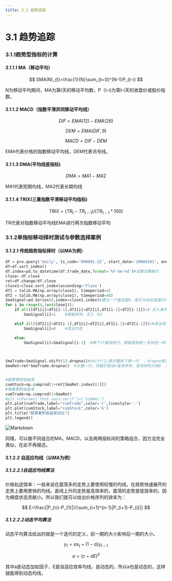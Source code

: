 ```yaml
---
title: 3.1 趋势追踪
---
```


# 3.1 趋势追踪

### 3.1.1趋势型指标的计算

#### 3.1.1.1 MA（移动平均）

$$
SMA(N)_{t}=\frac{1}{N}\sum_{t=0}^{N-1}P_{t-i}
$$

N为移动平均期间，MA为第t天的移动平均数，P（t-i)为第t-i天的收盘价或股价指数。

#### 3.1.1.2 MACD（指数平滑异同移动平均线）

$$
DIF=EMA(12)-EMA(26)
$$

$$
DEM=EMA(DIF,9)
$$

$$
MACD=DIF-DEM
$$

EMA代表价格的指数移动平均线，DEM代表讯号线。

#### 3.1.1.3 DMA(平均线差指标)

$$
DMA=MA1-MA2
$$

MA1代表短期均线，MA2代表长期均线

#### 3.1.1.4 TRIX(三重指数平滑移动平均指标)

$$
TRIX=(TR_{t}-TR_{t-1})/(TR_{t-1}*100)
$$

TR代表对指数移动平均线EMA进行两次指数移动平均

### 3.1.2单指标移动择时测试与参数选择案例

#### 3.1.2.1 传统趋势指标择时（以MA为例）

```python
df = pro.query('daily', ts_code='000001.SZ', start_date='20060101', end_date='20101101')
df=df.sort_index()
df.index=pd.to_datetime(df.trade_date,format='%Y-%m-%d')#设置日期索引
close= df.close
ret=df.change/df.close
close1=close.sort_index(ascending='Flase')
df1 = talib.MA(np.array(close1), timeperiod=4)
df2 = talib.MA(np.array(close1), timeperiod=40)
SmaSignal=pd.Series(0,index=close1.index)#建立一个值全是0，索引为对应收盘价序列的时间Series序列
for i in range(4,len(close1)):
    if all([df1[i]>df1[i-1],df1[i]>df2[i],df1[i-1]<df2[i-1]]):# 买入条件
        SmaSignal[i]=1    #更新序列，买入 为1

    elif all([df2[i]<df2[i-1],df1[i]<df2[i],df1[i-1]>df2[i-1]]):#卖出信号
        SmaSignal[i]=0    #卖出为空

    else:
        SmaSignal[i]=SmaSignal[i-1]  #两个if都没执行，那就是和前一天状态一样，即不做任何操作

    

SmaTrade=SmaSignal.shift(1).dropna()#shift(1)表示整体下移一行  ，dropna表示删除NAN数据
SmaRet=ret*SmaTrade.dropna()  #关键一行，将股价变动×信号序列，信号序列只有0  或 1 ，对应做多，做空。


#股票累积收益率
cumStock=np.cumprod(1+ret[SmaRet.index[0:]])
#策略累积收益率
cumTrade=np.cumprod(1+SmaRet)
#plt.rcParams['font.sans-serif']=['SimHei']
plt.plot(cumTrade,label="cumTrade",color='r',linestyle=':')
plt.plot(cumStock,label="cumStock",color='k')
plt.title("股票累积收益率对比")
plt.legend()       
```

![Markdown](http://i1.fuimg.com/737037/9b9fc7d4f8e557ae.png)

同理，可以做不同组合的MA，MACD，以及两两指标间的策略组合，因方法完全类似，在此不再缀述。

#### 3.1.2.2 自适应均线（以MA为例）

##### 3.1.2.2.1自适应均线算法

价格轨迹效率：一般来说在震荡多的走势上要使用较慢的均线，在趋势快速展开的走势上要用更快的均线。直线上升的走势是高效率的，震荡的走势是低效率的，因为横盘状态贡献小。所以我们就可以给出价格序列的效率为：

$$
E=\frac{|P_{n}-P_{1}|}{\sum_{i=1}^{n-1}|P_{i+1}-P_{i}|}
$$

##### 3.1.2.2.2动态平均算法

动态平均算法给出的就是一个迭代的定义，前一期的大小影响后一期的大小。

$$
y_{t}=ax_{t}+(1-a)y_{t-1}
$$

$$
a=(c+dE)^{\delta }
$$

其中a是动态加权因子，E是自适应效率均线，是动态的，所以a也是动态的，这样就能得到动态均线。

